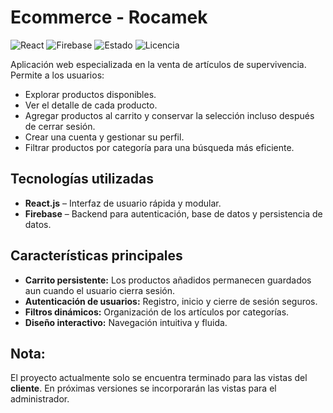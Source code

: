 # Ecommerce - Rocamek

![React](https://img.shields.io/badge/React-18-blue?logo=react)
![Firebase](https://img.shields.io/badge/Firebase-Backend-orange?logo=firebase)
![Estado](https://img.shields.io/badge/Estado-En%20desarrollo-yellow)
![Licencia](https://img.shields.io/badge/Licencia-MIT-green)  

Aplicación web especializada en la venta de artículos de supervivencia. Permite a los usuarios:

- Explorar productos disponibles.
- Ver el detalle de cada producto.
- Agregar productos al carrito y conservar la selección incluso después de cerrar sesión.
- Crear una cuenta y gestionar su perfil.
- Filtrar productos por categoría para una búsqueda más eficiente.

## Tecnologías utilizadas

- **React.js** – Interfaz de usuario rápida y modular.
- **Firebase** – Backend para autenticación, base de datos y persistencia de datos.

## Características principales

- **Carrito persistente:** Los productos añadidos permanecen guardados aun cuando el usuario cierra sesión.
- **Autenticación de usuarios:** Registro, inicio y cierre de sesión seguros.
- **Filtros dinámicos:** Organización de los artículos por categorías.
- **Diseño interactivo:** Navegación intuitiva y fluida.

## Nota:
El proyecto actualmente solo se encuentra terminado para las vistas del **cliente**. En próximas versiones se incorporarán las vistas para el administrador.
